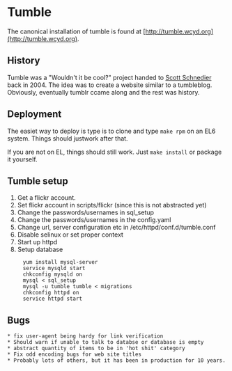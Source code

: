 # Tumble

The canonical installation of tumble is found at [http://tumble.wcyd.org](http://tumble.wcyd.org).

## History

Tumble was a "Wouldn't it be cool?" project handed to [Scott Schnedier](https://github.com/sschneid) back in 2004. The idea was to create a website similar to a tumbleblog. Obviously, eventually tumblr ccame along and the rest was history.

## Deployment

The easiet way to deploy is type is to clone and type `make rpm` on an EL6 system. Things should justwork after that.

If you are not on EL, things should still work. Just `make install` or package it yourself.


## Tumble setup

1. Get a flickr account.
1. Set flickr account in scripts/flickr (since this is not abstracted yet)
1. Change the passwords/usernames in sql_setup
1. Change the passwords/usernames in the config.yaml
1. Change url, server configuration etc in /etc/httpd/conf.d/tumble.conf
1. Disable selinux or set proper context
1. Start up httpd
1. Setup database

```
     yum install mysql-server
     service mysqld start
     chkconfig mysqld on
     mysql < sql_setup
     mysql -u tumble tumble < migrations
     chkconfig httpd on
     service httpd start
```

## Bugs

    * fix user-agent being hardy for link verification
    * Should warn if unable to talk to databse or database is empty
    * abstract quantity of items to be in 'hot shit' category
    * Fix odd encoding bugs for web site titles
    * Probably lots of others, but it has been in production for 10 years.
